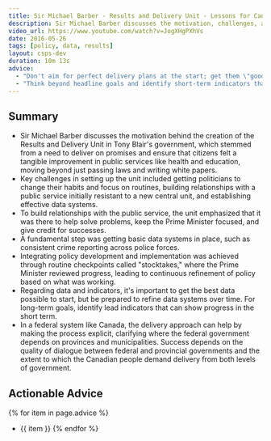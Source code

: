 ```yaml
---
title: Sir Michael Barber - Results and Delivery Unit - Lessons for Canada
description: Sir Michael Barber discusses the motivation, challenges, and methods of establishing the Results and Delivery Unit in the UK government and reflects on its potential application within Canada's federal system
video_url: https://www.youtube.com/watch?v=JogXHgPXhVs
date: 2016-05-26
tags: [policy, data, results]
layout: csps-dev
duration: 10m 13s
advice:
  - "Don't aim for perfect delivery plans at the start; get them \"good enough\" and then refine them through routine reviews and data."
  - "Think beyond headline goals and identify short-term indicators that predict long-term success."
---
```


## Summary

- Sir Michael Barber discusses the motivation behind the creation of the Results and Delivery Unit in Tony Blair's government, which stemmed from a need to deliver on promises and ensure that citizens felt a tangible improvement in public services like health and education, moving beyond just passing laws and writing white papers.
- Key challenges in setting up the unit included getting politicians to change their habits and focus on routines, building relationships with a public service initially resistant to a new central unit, and establishing effective data systems.
- To build relationships with the public service, the unit emphasized that it was there to help solve problems, keep the Prime Minister focused, and give credit for successes.
- A fundamental step was getting basic data systems in place, such as consistent crime reporting across police forces.
- Integrating policy development and implementation was achieved through routine checkpoints called "stocktakes," where the Prime Minister reviewed progress, leading to continuous refinement of policy based on what was working.
- Regarding data and indicators, it's important to get the best data possible to start, but be prepared to refine data systems over time. For long-term goals, identify lead indicators that can show progress in the short term.
- In a federal system like Canada, the delivery approach can help by making the process explicit, clarifying where the federal government depends on provinces and municipalities. Success depends on the quality of dialogue between federal and provincial governments and the extent to which the Canadian people demand delivery from both levels of government.

## Actionable Advice

{% for item in page.advice %}
- {{ item }}
{% endfor %}

